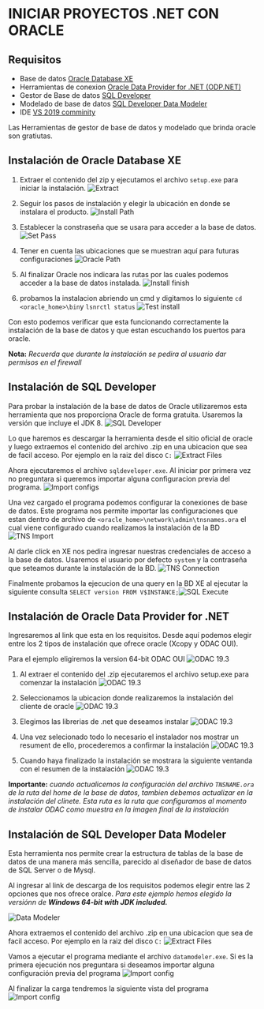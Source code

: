 # INICIAR PROYECTOS .NET CON ORACLE

## Requisitos

- Base de datos [Oracle Database XE](https://www.oracle.com/database/technologies/xe-downloads.html)
- Herramientas de conexion [Oracle Data Provider for .NET (ODP.NET)](https://www.oracle.com/database/technologies/dotnet-odacdeploy-downloads.html)
- Gestor de Base de datos [SQL Developer](https://www.oracle.com/tools/downloads/sqldev-downloads.html)
- Modelado de base de datos [SQL Developer Data Modeler](https://www.oracle.com/es/database/technologies/appdev/datamodeler.html)
- IDE [VS 2019 comminity](https://visualstudio.microsoft.com/es/vs/community/)

Las Herramientas de gestor de base de datos y modelado que brinda oracle son gratiutas.

## Instalación de Oracle Database XE

1. Extraer el contenido del zip y ejecutamos el archivo `setup.exe` para iniciar la instalación. ![Extract](img/OracleXE_extract.png)

2. Seguir los pasos de instalación y elegir la ubicación en donde se instalara el producto. ![Install Path](img/OracleXE_install_path.png)

3. Establecer la constraseña que se usara para acceder a la base de datos. ![Set Pass](img/OracleXE_install_pass.png)

4. Tener en cuenta las ubicaciones que se muestran aquí para futuras configuraciones ![Oracle Path](img/OracleXE_install_fullpath.png)

5. Al finalizar Oracle nos indicara las rutas por las cuales podemos acceder a la base de datos instalada. ![Install finish](img/OracleXE_install_finish.png)

6. probamos la instalacion abriendo un cmd y digitamos lo siguiente `cd <oracle_home>\bin`y `lsnrctl status` ![Test install](img/OracleXE_install_test.png)

Con esto podemos verificar que esta funcionando correctamente la instalación de la base de datos y que estan escuchando los puertos para oracle.

**Nota:** *Recuerda que durante la instalación se pedira al usuario dar permisos en el firewall*

## Instalación de SQL Developer

Para probar la instalación de la base de datos de Oracle utilizaremos esta herramienta que nos proporciona Oracle de forma gratuita. Usaremos la versión que incluye el JDK 8. ![SQL Developer](img/Data_Modeler_Download.png)

Lo que haremos es descargar la herramienta desde el sitio oficial de oracle y luego extraemos el contenido del archivo .zip en una ubicacion que sea de facil acceso. Por ejemplo en la raiz del disco `C:` ![Extract Files](img/SQL_Developer_Extract.png)

Ahora ejecutaremos el archivo `sqldeveloper.exe`. Al iniciar por primera vez no preguntara si queremos importar alguna configuracion previa del programa. ![Import configs](img/SQL_Developer_Import.png)

Una vez cargado el programa podemos configurar la conexiones de base de datos. Este programa nos permite importar las configuraciones que estan dentro de archivo de `<oracle_home>\network\admin\tnsnames.ora` el cual viene configurado cuando realizamos la instalación de la BD ![TNS Import](img/SQL_Developer_TNS_Import.png)

Al darle click en XE nos pedira ingresar nuestras credenciales de acceso a la base de datos. Usaremos el usuario por defecto `system` y la contraseña que seteamos durante la instalación de la BD. ![TNS Connection](img/SQL_Developer_TNS_Conn.png)

Finalmente probamos la ejecucion de una query en la BD XE al ejecutar la siguiente consulta `SELECT version FROM V$INSTANCE;`![SQL Execute](img/SQL_Developer_Exec.png)

## Instalación de Oracle Data Provider for .NET

Ingresaremos al link que esta en los requisitos. Desde aquí podemos elegir entre los 2 tipos de instalación que ofrece oracle (Xcopy y ODAC OUI).

Para el ejemplo eligiremos la version 64-bit ODAC OUI ![ODAC 19.3](img/ODAC_OUI_Download.png)

1. Al extraer el contenido del .zip ejecutaremos el archivo setup.exe para comenzar la instalación ![ODAC 19.3](img/ODAC_OUI_Setup.png)

2. Seleccionamos la ubicacion donde realizaremos la instalación del cliente de oracle ![ODAC 19.3](img/ODAC_OUI_Install_path.png)

3. Elegimos las librerias de .net que deseamos instalar ![ODAC 19.3](img/ODAC_OUI_Install_products.png)

4. Una vez selecionado todo lo necesario el instalador nos mostrar un resument de ello, procederemos a confirmar la instalación ![ODAC 19.3](img/ODAC_OUI_Install_Resume.png)

5. Cuando haya finalizado la instalación se mostrara la siguiente ventanda con el resumen de la instalación ![ODAC 19.3](img/ODAC_OUI_Install_finish.png)

**Importante:** *cuando actualicemos la configuración del archivo `TNSNAME.ora` de la ruta del home de la base de datos, tambien debemos actualizar en la instalación del clinete. Esta ruta es la ruta que configuramos al momento de instalar ODAC como muestra en la imagen final de la instalación*

## Instalación de SQL Developer Data Modeler

Esta herramienta nos permite crear la estructura de tablas de la base de datos de una manera más sencilla, parecido al diseñador de base de datos de SQL Server o de Mysql.

Al ingresar al link de descarga de los requisitos podemos elegir entre las 2 opciones que nos ofrece oralce. *Para este ejemplo hemos elegido la versiónn de **Windows 64-bit with JDK included.***

![Data Modeler](img/SQL_Developer_Download.png)

Ahora extraemos el contenido del archivo .zip en una ubicacion que sea de facil acceso. Por ejemplo en la raiz del disco `C:` ![Extract Files](img/Data_Modeler_Extract.png)

Vamos a ejecutar el programa mediante el archivo `datamodeler.exe`. Si es la primera ejecución nos preguntara si deseamos importar alguna configuración previa del programa ![Import config](img/Data_Modeler_Previus.png)

Al finalizar la carga tendremos la siguiente vista del programa ![Import config](img/Data_Modeler_Start.png)
